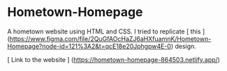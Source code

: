 # Hometown-Homepage

A hometown website using HTML and CSS. I tried to replicate [ this ] (https://www.figma.com/file/2QuGfAOcHaZJ6aHXfuamnK/Hometown-Homepage?node-id=121%3A2&t=qcE18e20Jphgpw4E-0) design.

[ Link to the website ] (https://hometown-homepage-864503.netlify.app/)
